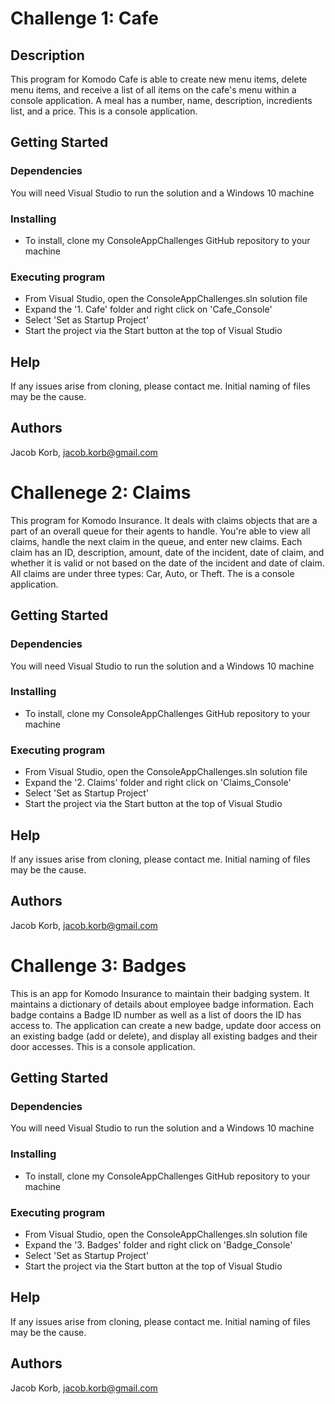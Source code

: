 # Challenge 1: Cafe

## Description

This program for Komodo Cafe is able to create new menu items, delete menu items, and receive a list of all items on the cafe's menu within a console application. A meal has a number, name, description, incredients list, and a price. This is a console application.

## Getting Started

### Dependencies

You will need Visual Studio to run the solution and a Windows 10 machine

### Installing

* To install, clone my ConsoleAppChallenges GitHub repository to your machine

### Executing program

* From Visual Studio, open the ConsoleAppChallenges.sln solution file
* Expand the '1. Cafe' folder and right click on 'Cafe_Console'
* Select 'Set as Startup Project'
* Start the project via the Start button at the top of Visual Studio

## Help

If any issues arise from cloning, please contact me. Initial naming of files may be the cause.

## Authors

Jacob Korb, jacob.korb@gmail.com




# Challenege 2: Claims

This program for Komodo Insurance. It deals with claims objects that are a part of an overall queue for their agents to handle. You're able to view all claims, handle the next claim in the queue, and enter new claims. Each claim has an ID, description, amount, date of the incident, date of claim, and whether it is valid or not based on the date of the incident and date of claim. All claims are under three types: Car, Auto, or Theft. The is a console application.

## Getting Started

### Dependencies

You will need Visual Studio to run the solution and a Windows 10 machine

### Installing

* To install, clone my ConsoleAppChallenges GitHub repository to your machine

### Executing program

* From Visual Studio, open the ConsoleAppChallenges.sln solution file
* Expand the '2. Claims' folder and right click on 'Claims_Console'
* Select 'Set as Startup Project'
* Start the project via the Start button at the top of Visual Studio

## Help

If any issues arise from cloning, please contact me. Initial naming of files may be the cause.

## Authors

Jacob Korb, jacob.korb@gmail.com




# Challenge 3: Badges

This is an app for Komodo Insurance to maintain their badging system. It maintains a dictionary of details about employee badge information. Each badge contains a Badge ID number as well as a list of doors the ID has access to. The application can create a new badge, update door access on an existing badge (add or delete), and display all existing badges and their door accesses. This is a console application.

## Getting Started

### Dependencies

You will need Visual Studio to run the solution and a Windows 10 machine

### Installing

* To install, clone my ConsoleAppChallenges GitHub repository to your machine

### Executing program

* From Visual Studio, open the ConsoleAppChallenges.sln solution file
* Expand the '3. Badges' folder and right click on 'Badge_Console'
* Select 'Set as Startup Project'
* Start the project via the Start button at the top of Visual Studio

## Help

If any issues arise from cloning, please contact me. Initial naming of files may be the cause.

## Authors

Jacob Korb, jacob.korb@gmail.com
